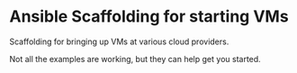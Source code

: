 Ansible Scaffolding for starting VMs
====================================

Scaffolding for bringing up VMs at various cloud providers.

Not all the examples are working, but they can help get you started.
